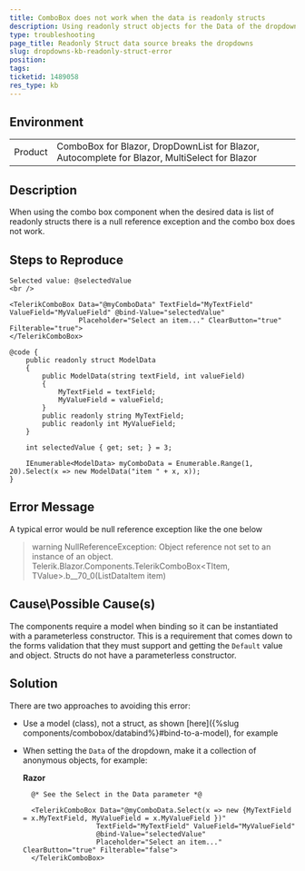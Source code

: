 ```yaml
---
title: ComboBox does not work when the data is readonly structs
description: Using readonly struct objects for the Data of the dropdowns causes errors
type: troubleshooting
page_title: Readonly Struct data source breaks the dropdowns
slug: dropdowns-kb-readonly-struct-error
position: 
tags: 
ticketid: 1489058
res_type: kb
---
```


## Environment
<table>
	<tbody>
		<tr>
			<td>Product</td>
			<td>ComboBox for Blazor, DropDownList for Blazor, Autocomplete for Blazor, MultiSelect for Blazor</td>
		</tr>
	</tbody>
</table>


## Description
When using the combo box component when the desired data is list of readonly structs there is a null reference exception and the combo box does not work.


## Steps to Reproduce

````CSHTML
Selected value: @selectedValue
<br />

<TelerikComboBox Data="@myComboData" TextField="MyTextField" ValueField="MyValueField" @bind-Value="selectedValue"
                 Placeholder="Select an item..." ClearButton="true" Filterable="true">
</TelerikComboBox>

@code {
    public readonly struct ModelData
    {
        public ModelData(string textField, int valueField)
        {
            MyTextField = textField;
            MyValueField = valueField;
        }
        public readonly string MyTextField;
        public readonly int MyValueField;
    }

    int selectedValue { get; set; } = 3;

    IEnumerable<ModelData> myComboData = Enumerable.Range(1, 20).Select(x => new ModelData("item " + x, x));
}
````

## Error Message
A typical error would be null reference exception like the one below

>warning NullReferenceException: Object reference not set to an instance of an object.
Telerik.Blazor.Components.TelerikComboBox<TItem, TValue>.<OnParametersSetAsync>b__70_0(ListDataItem item)

## Cause\Possible Cause(s)
The components require a model when binding so it can be instantiated with a parameterless constructor. This is a requirement that comes down to the forms validation that they must support and getting the `Default` value and object. Structs do not have a parameterless constructor.

## Solution
There are two approaches to avoiding this error:

* Use a model (class), not a struct, as shown [here]({%slug components/combobox/databind%}#bind-to-a-model), for example

* When setting the `Data` of the dropdown, make it a collection of anonymous objects, for example:

    **Razor**
    
        @* See the Select in the Data parameter *@
        
        <TelerikComboBox Data="@myComboData.Select(x => new {MyTextField = x.MyTextField, MyValueField = x.MyValueField })" 
                        TextField="MyTextField" ValueField="MyValueField" 
                        @bind-Value="selectedValue"
                        Placeholder="Select an item..." ClearButton="true" Filterable="false">
        </TelerikComboBox>

